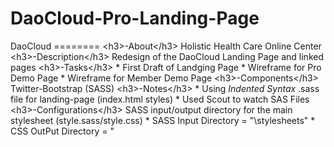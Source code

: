 DaoCloud-Pro-Landing-Page
=========================

DaoCloud  ======== &lt;h3>-About&lt;/h3> 	Holistic Health Care Online Center  &lt;h3>-Description&lt;/h3> 	Redesign of the DaoCloud Landing Page and linked pages  &lt;h3>-Tasks&lt;/h3> 	* First Draft of Landging Page 	* Wireframe for Pro Demo Page 	* Wireframe for Member Demo Page  &lt;h3>-Components&lt;/h3> 	Twitter-Bootstrap (SASS)  &lt;h3>-Notes&lt;/h3> 	* Using *Indented Syntax* .sass file for landing-page (index.html styles) 	* Used Scout to watch SAS Files &lt;h3>-Configurations&lt;/h3> 	SASS input/output directory for the main stylesheet (style.sass/style.css)  		* SASS Input Directory = "\stylesheets\" 		* CSS OutPut Directory = "
